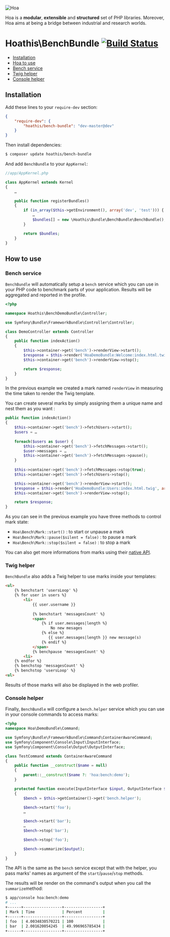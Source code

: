 ![Hoa](http://static.hoa-project.net/Image/Hoa_small.png)

Hoa is a **modular**, **extensible** and **structured** set of PHP libraries.
Moreover, Hoa aims at being a bridge between industrial and research worlds.

# Hoathis\BenchBundle [![Build Status](https://travis-ci.org/jubianchi/HoathisBenchBundle.png?branch=master)](https://travis-ci.org/jubianchi/HoathisBenchBundle)

* [Installation](#installation)
* [Hoa to use](#how-to-use)
 * [Bench service](#bench-service)
 * [Twig helper](#twig-helper)
 * [Console helper](#console-helper)

## Installation

Add these lines to your `require-dev` section:

```json
{
    "require-dev": {
        "hoathis/bench-bundle": "dev-master@dev"
    }
}
```

Then install dependencies:

```sh
$ composer update hoathis/bench-bundle
```

And add `BenchBundle` to your `AppKernel`:

```php
//app/AppKernel.php

class AppKernel extends Kernel
{
    …

    public function registerBundles()
    {
        if (in_array($this->getEnvironment(), array('dev', 'test'))) {
            …
            $bundles[] = new \Hoathis\Bundle\BenchBundle\BenchBundle();
        }

        return $bundles;
    }
}
```

## How to use

### Bench service

`BenchBundle` will automatically setup a `bench` service which you can use in your PHP code to benchmark parts of your application. Results will be aggregated and reported in the profile.

```php
<?php

namespace Hoathis\BenchDemoBundle\Controller;

use Symfony\Bundle\FrameworkBundle\Controller\Controller;

class DemoController extends Controller
{
    public function indexAction()
    {
        $this->container->get('bench')->renderView->start();
        $response = $this->render('HoaDemoBundle:Welcome:index.html.twig');
        $this->container->get('bench')->renderView->stop();

        return $response;
    }
}
```

In the previous example we created a mark named `renderView` in measuring the time taken to render the Twig template.

You can create several marks by simply assigning them a unique name and nest them as you want :

```php
public function indexAction()
{
    $this->container->get('bench')->fetchUsers->start();
    $users = …
    
    foreach($users as $user) {
        $this->container->get('bench')->fetchMessages->start();
        $user->messages = …
        $this->container->get('bench')->fetchMessages->pause();
    }
    
    $this->container->get('bench')->fetchMessages->stop(true);
    $this->container->get('bench')->fetchUsers->stop();

    $this->container->get('bench')->renderView->start();
    $response = $this->render('HoaDemoBundle:Users:index.html.twig', array('users' => $users));
    $this->container->get('bench')->renderView->stop();

    return $response;
}
```

As you can see in the previous example you have three methods to control mark state:

* `Hoa\Bench\Mark::start()` : to start or unpause a mark
* `Hoa\Bench\Mark::pause($silent = false)` : to pause a mark
* `Hoa\Bench\Mark::stop($silent = false)` : to stop a mark

You can also get more informations from marks using their [native API](http://hoa-project.net/Literature/Hack/Bench.html#Bien_manipuler_les_marques).

### Twig helper

`BenchBundle` also adds a Twig helper to use marks inside your templates:

```html
<ul>
    {% benchstart 'usersLoop' %}
    {% for user in users %}
        <li>
            {{ user.username }}
            
            {% benchstart 'messagesCount' %}
            <span>
                {% if user.messages|length %}
                    No new mesages
                {% else %}
                   {{ user.messages|length }} new message(s)
                {% endif %}
            </span>
            {% benchpause 'messagesCount' %}
        <li>
    {% endfor %}
    {% benchstop 'messagesCount' %}
    {% benchstop 'usersLoop' %}
<ul>
```

Results of those marks will also be displayed in the web profiler.

### Console helper

Finally, `BenchBundle` will configure a `bench.helper` service which you can use in your console commands to access marks:

```php
<?php
namespace Hoa\DemoBundle\Command;

use Symfony\Bundle\FrameworkBundle\Command\ContainerAwareCommand;
use Symfony\Component\Console\Input\InputInterface;
use Symfony\Component\Console\Output\OutputInterface;

class TestCommand extends ContainerAwareCommand
{
    public function __construct($name = null)
    {
        parent::__construct($name ?: 'hoa:bench:demo');
    }

    protected function execute(InputInterface $input, OutputInterface $output)
    {
        $bench = $this->getContainer()->get('bench.helper');

        $bench->start('foo');
        …

        $bench->start('bar');
        …
        $bench->stop('bar');

        $bench->stop('foo');

        $bench->summarize($output);
    }
} 
```

The API is the same as the `bench` service except that with the helper, you pass marks' names as argument of the `start`/`pause`/`stop` methods.

The results will be render on the command's output when you call the `summarize`method:

```sh
$ app/console hoa:bench:demo
# ...
+------+-----------------+-----------------+
| Mark | Time            | Percent         |
+------+-----------------+-----------------+
| foo  | 4.0034830570221 | 100             |
| bar  | 2.001620054245  | 49.996965785434 |
+------+-----------------+-----------------+
```
